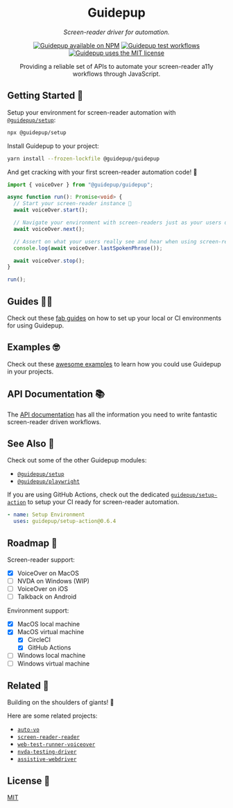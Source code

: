 <h1 align="center">Guidepup</h1>
<p align="center">
  <i>Screen-reader driver for automation.</i>
</p>
<p align="center">
  <a href="https://www.npmjs.com/package/@guidepup/guidepup"><img alt="Guidepup available on NPM" src="https://img.shields.io/npm/v/@guidepup/guidepup" /></a>
  <a href="https://github.com/guidepup/guidepup/actions/workflows/test.yml"><img alt="Guidepup test workflows" src="https://github.com/guidepup/guidepup/workflows/Test/badge.svg" /></a>
  <a href="https://github.com/guidepup/guidepup/blob/main/LICENSE"><img alt="Guidepup uses the MIT license" src="https://img.shields.io/github/license/guidepup/guidepup" /></a>
</p>
<p align="center">
  Providing a reliable set of APIs to automate your screen-reader a11y workflows through JavaScript.
</p>

## Getting Started 🦮

Setup your environment for screen-reader automation with [`@guidepup/setup`](https://github.com/guidepup/setup):

```bash
npx @guidepup/setup
```

Install Guidepup to your project:

```bash
yarn install --frozen-lockfile @guidepup/guidepup
```

And get cracking with your first screen-reader automation code! 🚀

```ts
import { voiceOver } from "@guidepup/guidepup";

async function run(): Promise<void> {
  // Start your screen-reader instance 🎉
  await voiceOver.start();

  // Navigate your environment with screen-readers just as your users do 🏎
  await voiceOver.next();

  // Assert on what your users really see and hear when using screen-readers 👂
  console.log(await voiceOver.lastSpokenPhrase());

  await voiceOver.stop();
}

run();
```

## Guides 🐕‍🦺

Check out these [fab guides](https://github.com/guidepup/guidepup/tree/main/guides) on how to set up your local or CI environments for using Guidepup.

## Examples 🤓

Check out these [awesome examples](https://github.com/guidepup/guidepup/tree/main/examples) to learn how you could use Guidepup in your projects.

## API Documentation 📚

The [API documentation](https://guidepup.github.io/guidepup/) has all the information you need to write fantastic screen-reader driven workflows.

## See Also 🐶

Check out some of the other Guidepup modules:

- [`@guidepup/setup`](https://github.com/guidepup/setup/)
- [`@guidepup/playwright`](https://github.com/guidepup/guidepup-playwright/)

If you are using GitHub Actions, check out the dedicated [`guidepup/setup-action`](https://github.com/marketplace/actions/guidepup-setup) to setup your CI ready for screen-reader automation.

```yaml
- name: Setup Environment
  uses: guidepup/setup-action@0.6.4
```

## Roadmap 🐾

Screen-reader support:

- [x] VoiceOver on MacOS
- [ ] NVDA on Windows (WIP)
- [ ] VoiceOver on iOS
- [ ] Talkback on Android

Environment support:

- [x] MacOS local machine
- [x] MacOS virtual machine
  - [x] CircleCI
  - [x] GitHub Actions
- [ ] Windows local machine
- [ ] Windows virtual machine

## Related 🌭

Building on the shoulders of giants! 🙌

Here are some related projects:

- [`auto-vo`](https://github.com/AccessLint/auto-vo)
- [`screen-reader-reader`](https://github.com/phenomnomnominal/screen-reader-reader)
- [`web-test-runner-voiceover`](https://github.com/coryrylan/web-test-runner-voiceover)
- [`nvda-testing-driver`](https://github.com/kastwey/nvda-testing-driver)
- [`assistive-webdriver`](https://github.com/AmadeusITGroup/Assistive-Webdriver)

## License 🐩

[MIT](https://github.com/guidepup/guidepup/blob/main/LICENSE)
